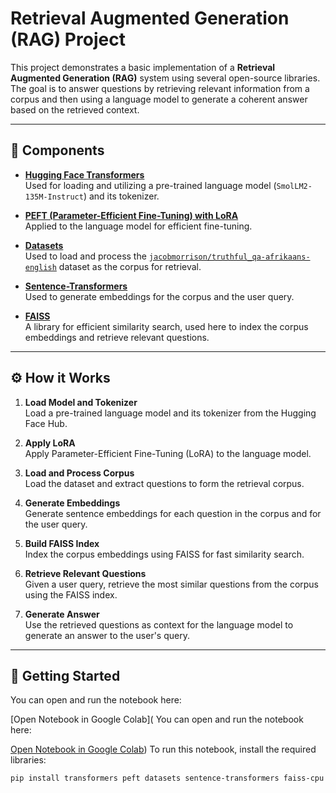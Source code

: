 # Retrieval Augmented Generation (RAG) Project

This project demonstrates a basic implementation of a **Retrieval Augmented Generation (RAG)** system using several open-source libraries. The goal is to answer questions by retrieving relevant information from a corpus and then using a language model to generate a coherent answer based on the retrieved context.

---

## 📌 Components

- **[Hugging Face Transformers](https://huggingface.co/)**  
  Used for loading and utilizing a pre-trained language model (`SmolLM2-135M-Instruct`) and its tokenizer.

- **[PEFT (Parameter-Efficient Fine-Tuning) with LoRA](https://huggingface.co/docs/peft/index)**  
  Applied to the language model for efficient fine-tuning.

- **[Datasets](https://huggingface.co/docs/datasets/index)**  
  Used to load and process the [`jacobmorrison/truthful_qa-afrikaans-english`](https://huggingface.co/datasets/jacobmorrison/truthful_qa-afrikaans-english) dataset as the corpus for retrieval.

- **[Sentence-Transformers](https://www.sbert.net/)**  
  Used to generate embeddings for the corpus and the user query.

- **[FAISS](https://faiss.ai/)**  
  A library for efficient similarity search, used here to index the corpus embeddings and retrieve relevant questions.

---

## ⚙️ How it Works

1. **Load Model and Tokenizer**  
   Load a pre-trained language model and its tokenizer from the Hugging Face Hub.

2. **Apply LoRA**  
   Apply Parameter-Efficient Fine-Tuning (LoRA) to the language model.

3. **Load and Process Corpus**  
   Load the dataset and extract questions to form the retrieval corpus.

4. **Generate Embeddings**  
   Generate sentence embeddings for each question in the corpus and for the user query.

5. **Build FAISS Index**  
   Index the corpus embeddings using FAISS for fast similarity search.

6. **Retrieve Relevant Questions**  
   Given a user query, retrieve the most similar questions from the corpus using the FAISS index.

7. **Generate Answer**  
   Use the retrieved questions as context for the language model to generate an answer to the user's query.

---

## 🚀 Getting Started


You can open and run the notebook here:

[Open Notebook in Google Colab](
You can open and run the notebook here:

[Open Notebook in Google Colab](https://colab.research.google.com/drive/1D211mAGlEpc50f0uPudm_EYEULRzIbAf?usp=drive_link))
To run this notebook, install the required libraries:

```bash
pip install transformers peft datasets sentence-transformers faiss-cpu
